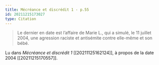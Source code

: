 ```yaml
---
title: Mécréance et discrédit 1 - p.55
id: 20211215173027
type: Citation
---
```


> Le dernier en date est l’affaire de Marie L., qui a simulé, le 11 juillet 2004, une agression raciste et antisémite contre elle-même et son bébé.

Lu dans *Mécréance et discrédit 1* [[20211125162124]], à propos de la date 2004 [[20211215170557]].
